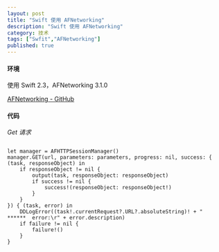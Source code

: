 ```yaml
---
layout: post
title: "Swift 使用 AFNetworking"
description: "Swift 使用 AFNetworking"
category: 技术
tags: ["Swfit","AFNetworking"]
published: true
---
```


#### 环境 ####

使用 Swift 2.3，AFNetworking 3.1.0

[AFNetworking - GitHub](https://github.com/AFNetworking/AFNetworking)

#### 代码 ####

*Get 请求*

<pre><code class="language-swift">
let manager = AFHTTPSessionManager()
manager.GET(url, parameters: parameters, progress: nil, success: { (task, responseObject) in
    if responseObject != nil {
        output(task, responseObject: responseObject)
        if success != nil {
            success!(responseObject: responseObject!)
        }
    }
}) { (task, error) in
    DDLogError((task!.currentRequest?.URL?.absoluteString)! + "  ******  error:\r" + error.description)
    if failure != nil {
        failure!()
    }
}
</code></pre>